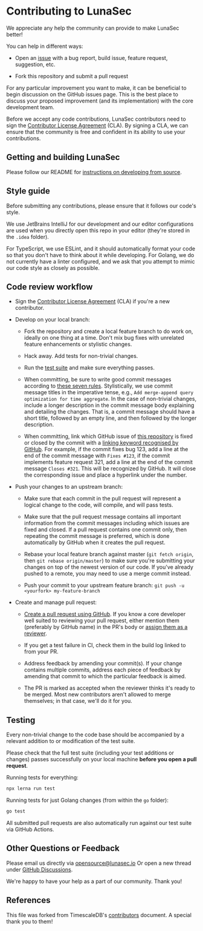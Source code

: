 <!--
  ~ Copyright by LunaSec (owned by Refinery Labs, Inc)
  ~
  ~ Licensed under the Creative Commons Attribution-ShareAlike 4.0 International
  ~ (the "License"); you may not use this file except in compliance with the
  ~ License. You may obtain a copy of the License at
  ~
  ~ https://creativecommons.org/licenses/by-sa/4.0/legalcode
  ~
  ~ See the License for the specific language governing permissions and
  ~ limitations under the License.
  ~
-->
# Contributing to LunaSec

We appreciate any help the community can provide to make LunaSec better!

You can help in different ways:

* Open an [issue](https://github.com/lunasec-io/lunasec-monorepo/issues) with a
  bug report, build issue, feature request, suggestion, etc.

* Fork this repository and submit a pull request

For any particular improvement you want to make, it can be beneficial to
begin discussion on the GitHub issues page. This is the best place to
discuss your proposed improvement (and its implementation) with the core
development team.

Before we accept any code contributions, LunaSec contributors need to sign the 
[Contributor License Agreement](https://cla-assistant.io/lunasec-io/lunasec-monorepo) (CLA). By signing 
a CLA, we can ensure that the community is free and confident in its ability to use your contributions.

## Getting and building LunaSec 

Please follow our README for 
[instructions on developing from source](https://github.com/lunasec-io/lunasec-monorepo#how-to-launch-the-cluster-and-get-the-app-running).

## Style guide

Before submitting any contributions, please ensure that it follows our code's style. 

We use JetBrains IntelliJ for our development and our editor configurations are used when you directly open this
repo in your editor (they're stored in the `.idea` folder).

For TypeScript, we use ESLint, and it should automatically format your code so that you don't have to think about it
while developing. For Golang, we do not currently have a linter configured, and we ask that you attempt to mimic our
code style as closely as possible.

## Code review workflow

* Sign the [Contributor License Agreement](https://cla-assistant.io/lunasec-io/lunasec-monorepo) (CLA) 
  if you're a new contributor.

* Develop on your local branch:

    * Fork the repository and create a local feature branch to do work on,
      ideally on one thing at a time.  Don't mix bug fixes with unrelated
      feature enhancements or stylistic changes.

    * Hack away. Add tests for non-trivial changes.

    * Run the [test suite](#testing) and make sure everything passes.

    * When committing, be sure to write good commit messages according to [these
      seven rules](https://chris.beams.io/posts/git-commit/#seven-rules). 
      Stylistically, we use commit message titles in the imperative tense, e.g., 
      `Add merge-append query optimization for time aggregate`. In the case of
      non-trivial changes, include a longer description in the commit message
      body explaining and detailing the changes. That is, a commit message
      should have a short title, followed by an empty line, and then
      followed by the longer description.

    * When committing, link which GitHub issue of [this
      repository](https://github.com/lunasec-io/lunasec-monorepo/issues) is fixed or
      closed by the commit with a [linking keyword recognised by
      GitHub](https://docs.github.com/en/github/managing-your-work-on-github/linking-a-pull-request-to-an-issue#linking-a-pull-request-to-an-issue-using-a-keyword).
      For example, if the commit fixes bug 123, add a line at the end of the
      commit message with  `Fixes #123`, if the commit implements feature
      request 321, add a line at the end of the commit message `Closes #321`.
      This will be recognized by GitHub. It will close the corresponding issue
      and place a hyperlink under the number.

* Push your changes to an upstream branch:

    * Make sure that each commit in the pull request will represent a
      logical change to the code, will compile, and will pass tests.

    * Make sure that the pull request message contains all important
      information from the commit messages including which issues are
      fixed and closed. If a pull request contains one commit only, then
      repeating the commit message is preferred, which is done automatically
      by GitHub when it creates the pull request.

    * Rebase your local feature branch against master (`git fetch origin`,
      then `git rebase origin/master`) to make sure you're
      submitting your changes on top of the newest version of our code.
      If you've already pushed to a remote, you may need to use a merge commit instead.

    * Push your commit to your upstream feature branch: `git push -u <yourfork> my-feature-branch`

* Create and manage pull request:

    * [Create a pull request using GitHub](https://help.github.com/articles/creating-a-pull-request).
      If you know a core developer well suited to reviewing your pull
      request, either mention them (preferably by GitHub name) in the PR's
      body or [assign them as a reviewer](https://help.github.com/articles/assigning-issues-and-pull-requests-to-other-github-users/).

    * If you get a test failure in CI, check them in the build log linked to from your PR.

    * Address feedback by amending your commit(s). If your change contains
      multiple commits, address each piece of feedback by amending that
      commit to which the particular feedback is aimed.

    * The PR is marked as accepted when the reviewer thinks it's ready to be
      merged.  Most new contributors aren't allowed to merge themselves; in
      that case, we'll do it for you.

## Testing

Every non-trivial change to the code base should be accompanied by a
relevant addition to or modification of the test suite.

Please check that the full test suite (including your test additions
or changes) passes successfully on your local machine **before you
open a pull request**.

Running tests for everything:
```bash
npx lerna run test
```

Running tests for just Golang changes (from within the `go` folder):
```bash
go test
```

All submitted pull requests are also automatically
run against our test suite via GitHub Actions.

## Other Questions or Feedback

Please email us directly via opensource@lunasec.io 
Or open a new thread under [GitHub Discussions](https://github.com/lunasec-io/lunasec-monorepo/discussions).

We're happy to have your help as a part of our community. Thank you!

## References
This file was forked from TimescaleDB's 
[contributors](https://github.com/timescale/timescaledb/blob/master/CONTRIBUTING.md) document. 
A special thank you to them!
